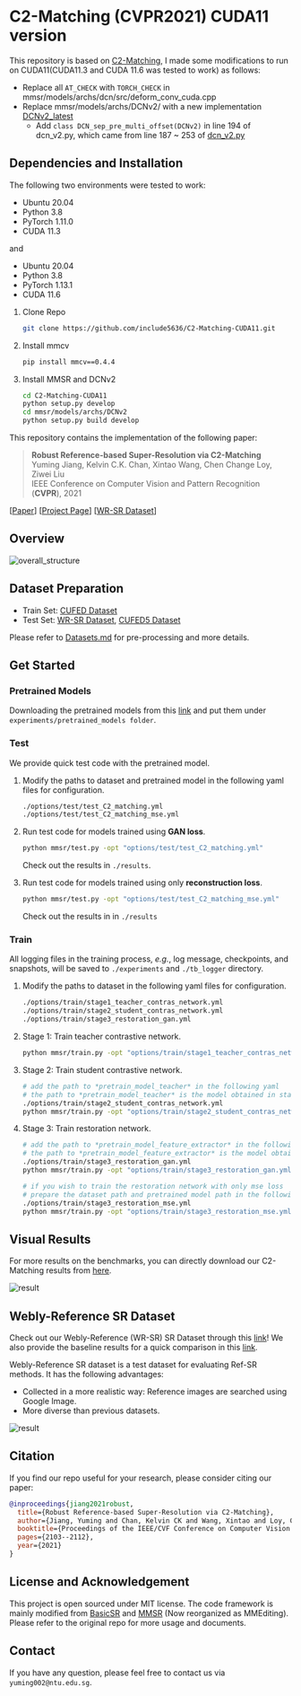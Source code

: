 # C2-Matching (CVPR2021) CUDA11 version

This repository is based on [C2-Matching](https://github.com/yumingj/C2-Matching), I made some modifications to run on CUDA11(CUDA11.3 and CUDA 11.6 was tested to work) as follows:
+ Replace all `AT_CHECK` with `TORCH_CHECK` in mmsr/models/archs/dcn/src/deform_conv_cuda.cpp
+ Replace mmsr/models/archs/DCNv2/ with a new implementation [DCNv2_latest](https://github.com/lucasjinreal/DCNv2_latest)
  + Add  `class DCN_sep_pre_multi_offset(DCNv2)` in line 194 of dcn_v2.py, which came from line 187 ~ 253 of [dcn_v2.py](https://github.com/yumingj/C2-Matching/blob/master/mmsr/models/archs/DCNv2/dcn_v2.py)

## Dependencies and Installation
The following two environments were tested to work:

- Ubuntu 20.04
- Python 3.8
- PyTorch 1.11.0
- CUDA 11.3

and

- Ubuntu 20.04
- Python 3.8
- PyTorch 1.13.1
- CUDA 11.6
  

1. Clone Repo

   ```bash
   git clone https://github.com/include5636/C2-Matching-CUDA11.git
   ```

1. Install mmcv

   ```bash
   pip install mmcv==0.4.4
   ```

1. Install MMSR and DCNv2

    ```bash
    cd C2-Matching-CUDA11
    python setup.py develop
    cd mmsr/models/archs/DCNv2
    python setup.py build develop
    ```

This repository contains the implementation of the following paper:
> **Robust Reference-based Super-Resolution via C2-Matching**<br>
> Yuming Jiang, Kelvin C.K. Chan, Xintao Wang, Chen Change Loy, Ziwei Liu<br>
> IEEE Conference on Computer Vision and Pattern Recognition (**CVPR**), 2021<br>

[[Paper](https://arxiv.org/abs/2106.01863)]
[[Project Page](https://yumingj.github.io/projects/C2_matching)]
[[WR-SR Dataset](https://drive.google.com/drive/folders/1Pt7blJA2cK4oQ6yWB9tcHerZ4pwICmxp?usp=sharing)]

## Overview
![overall_structure](./assets/framework.png)



## Dataset Preparation

- Train Set: [CUFED Dataset](https://drive.google.com/drive/folders/1hGHy36XcmSZ1LtARWmGL5OK1IUdWJi3I)
- Test Set: [WR-SR Dataset](https://drive.google.com/drive/folders/16UKRu-7jgCYcndOlGYBmo5Pp0_Mq71hP?usp=sharing), [CUFED5 Dataset](https://drive.google.com/file/d/1Fa1mopExA9YGG1RxrCZZn7QFTYXLx6ph/view)

Please refer to [Datasets.md](datasets/DATASETS.md) for pre-processing and more details.

## Get Started

### Pretrained Models
Downloading the pretrained models from this [link](https://drive.google.com/drive/folders/1dTkXMzeBrHelVQUEx5zib5MdmvqDaSd9?usp=sharing) and put them under `experiments/pretrained_models folder`.

### Test

We provide quick test code with the pretrained model.

1. Modify the paths to dataset and pretrained model in the following yaml files for configuration.

    ```bash
    ./options/test/test_C2_matching.yml
    ./options/test/test_C2_matching_mse.yml
    ```

1. Run test code for models trained using **GAN loss**.

    ```bash
    python mmsr/test.py -opt "options/test/test_C2_matching.yml"
    ```

   Check out the results in `./results`.

1. Run test code for models trained using only **reconstruction loss**.

    ```bash
    python mmsr/test.py -opt "options/test/test_C2_matching_mse.yml"
    ```

   Check out the results in in `./results`


### Train

All logging files in the training process, *e.g.*, log message, checkpoints, and snapshots, will be saved to `./experiments` and `./tb_logger` directory.

1. Modify the paths to dataset in the following yaml files for configuration.
   ```bash
   ./options/train/stage1_teacher_contras_network.yml
   ./options/train/stage2_student_contras_network.yml
   ./options/train/stage3_restoration_gan.yml
   ```

1. Stage 1: Train teacher contrastive network.
   ```bash
   python mmsr/train.py -opt "options/train/stage1_teacher_contras_network.yml"
   ```

1. Stage 2: Train student contrastive network.
   ```bash
   # add the path to *pretrain_model_teacher* in the following yaml
   # the path to *pretrain_model_teacher* is the model obtained in stage1
   ./options/train/stage2_student_contras_network.yml
   python mmsr/train.py -opt "options/train/stage2_student_contras_network.yml"
   ```

1. Stage 3: Train restoration network.
   ```bash
   # add the path to *pretrain_model_feature_extractor* in the following yaml
   # the path to *pretrain_model_feature_extractor* is the model obtained in stage2
   ./options/train/stage3_restoration_gan.yml
   python mmsr/train.py -opt "options/train/stage3_restoration_gan.yml"

   # if you wish to train the restoration network with only mse loss
   # prepare the dataset path and pretrained model path in the following yaml
   ./options/train/stage3_restoration_mse.yml
   python mmsr/train.py -opt "options/train/stage3_restoration_mse.yml"
   ```

## Visual Results

For more results on the benchmarks, you can directly download our C2-Matching results from [here](https://drive.google.com/drive/folders/1-WE-f8XyG_MEZY77IGyS2le-UmDwhou9?usp=sharing).

![result](assets/visual_comp.png)


## Webly-Reference SR Dataset

Check out our Webly-Reference (WR-SR) SR Dataset through this [link](https://drive.google.com/drive/folders/1Pt7blJA2cK4oQ6yWB9tcHerZ4pwICmxp?usp=sharing)! We also provide the baseline results for a quick comparison in this [link](https://drive.google.com/drive/folders/1EkKIznCzYrqH-YlAM_4UhyyMkd2tRlzz?usp=sharing).

Webly-Reference SR dataset is a test dataset for evaluating Ref-SR methods. It has the following advantages:
- Collected in a more realistic way: Reference images are searched using Google Image.
- More diverse than previous datasets.

![result](assets/dataset_illustration.png)

## Citation

   If you find our repo useful for your research, please consider citing our paper:

   ```bibtex
   @inproceedings{jiang2021robust,
     title={Robust Reference-based Super-Resolution via C2-Matching},
     author={Jiang, Yuming and Chan, Kelvin CK and Wang, Xintao and Loy, Chen Change and Liu, Ziwei},
     booktitle={Proceedings of the IEEE/CVF Conference on Computer Vision and Pattern Recognition},
     pages={2103--2112},
     year={2021}
   }
   ```


## License and Acknowledgement

This project is open sourced under MIT license. The code framework is mainly modified from [BasicSR](https://github.com/xinntao/BasicSR) and [MMSR](https://github.com/open-mmlab/mmediting) (Now reorganized as MMEditing). Please refer to the original repo for more usage and documents.


## Contact

If you have any question, please feel free to contact us via `yuming002@ntu.edu.sg`.
